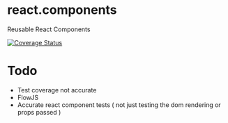 # react.components
Reusable React Components

[![Coverage Status](https://coveralls.io/repos/github/ohyde/react.components/badge.svg?branch=master)](https://coveralls.io/github/ohyde/react.components?branch=master)


# Todo
- Test coverage not accurate
- FlowJS
- Accurate react component tests ( not just testing the dom rendering or props passed )

